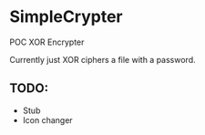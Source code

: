 # SimpleCrypter
POC XOR Encrypter

Currently just XOR ciphers a file with a password.

## TODO:
* Stub
* Icon changer


